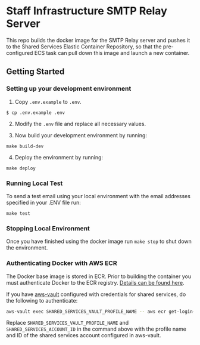 # Staff Infrastructure SMTP Relay Server

This repo builds the docker image for the SMTP Relay server and pushes it to the Shared Services Elastic Container Repository, so that the pre-configured ECS task can pull down this image and launch a new container.
## Getting Started

### Setting up your development environment 

1. Copy `.env.example` to `.env`.

```shell
$ cp .env.example .env
```

2. Modify the `.env` file and replace all necessary values.  

3. Now build your development environment by running:
```shell
make build-dev
```

4. Deploy the environment by running:
```shell
make deploy
```

### Running Local Test
To send a test email using your local environment with the email addresses specified in your .ENV file run: 
```shell
make test
```

### Stopping Local Environment

Once you have finished using the docker image run ```make stop``` to shut down the environment.

### Authenticating Docker with AWS ECR

The Docker base image is stored in ECR. Prior to building the container you must authenticate Docker to the ECR registry. [Details can be found here](https://docs.aws.amazon.com/AmazonECR/latest/userguide/Registries.html#registry_auth).

If you have [aws-vault](https://github.com/99designs/aws-vault#installing) configured with credentials for shared services, do the following to authenticate:

```bash
aws-vault exec SHARED_SERVICES_VAULT_PROFILE_NAME -- aws ecr get-login-password --region eu-west-2 | docker login --username AWS --password-stdin SHARED_SERVICES_ACCOUNT_ID.dkr.ecr.eu-west-2.amazonaws.com
```

Replace ```SHARED_SERVICES_VAULT_PROFILE_NAME``` and ```SHARED_SERVICES_ACCOUNT_ID``` in the command above with the profile name and ID of the shared services account configured in aws-vault.
